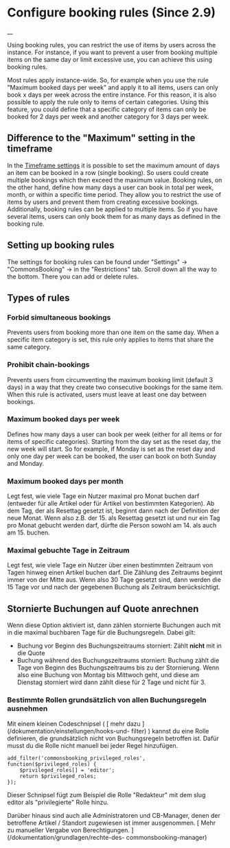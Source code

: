#  Configure booking rules (Since 2.9)

__

Using booking rules, you can restrict the use of items by users across the instance.
For instance, if you want to prevent a user from booking multiple items on the same day
or limit excessive use, you can achieve this using booking rules.

Most rules apply instance-wide. So, for example when you use the rule "Maximum booked days per week"
and apply it to all items, users can only book x days per week across the entire instance.
For this reason, it is also possible to apply the rule only to items of certain categories.
Using this feature, you could define that a specific category of items can only be booked for 2 days per week
and another category for 3 days per week.

## Difference to the "Maximum" setting in the timeframe
In the [Timeframe settings](/en/documentation/first-steps/booking-timeframes-manage) it is possible to set
the maximum amount of days an item can be booked in a row (single booking). So users could create multiple bookings which then exceed the maximum value.
Booking rules, on the other hand, define how many days a user can book in total per week, month, or within a specific time period.
They allow you to restrict the use of items by users and prevent them from creating excessive bookings.
Additionally, booking rules can be applied to multiple items. So if you have several items, users can only book them for as many days as defined in the booking rule.

## Setting up booking rules

The settings for booking rules can be found under "Settings" -> "CommonsBooking" ->
in the "Restrictions" tab. Scroll down all the way to the bottom. There you can add or delete rules.

##  Types of rules

###  Forbid simultaneous bookings

Prevents users from booking more than one item on the same day.
When a specific item category is set, this rule only applies to items that share the same category.

###  Prohibit chain-bookings

Prevents users from circumventing the maximum booking limit (default 3 days)
in a way that they create two consecutive bookings for the same item.
When this rule is activated, users must leave at least one day between bookings.

###  Maximum booked days per week

Defines how many days a user can book per week (either for all items or for items of specific categories).
Starting from the day set as the reset day, the new week will start.
So for example, if Monday is set as the reset day and only one day per week
can be booked, the user can book on both Sunday and Monday.

###  Maximum booked days per month

Legt fest, wie viele Tage ein Nutzer maximal pro Monat buchen darf (entweder
für alle Artikel oder für Artikel von bestimmten Kategorien). Ab dem Tag, der
als Resettag gesetzt ist, beginnt dann nach der Definition der neue Monat.
Wenn also z.B. der 15. als Resettag gesetzt ist und nur ein Tag pro Monat
gebucht werden darf, dürfte die Person sowohl am 14. als auch am 15. buchen.

###  Maximal gebuchte Tage in Zeitraum

Legt fest, wie viele Tage ein Nutzer über einen bestimmten Zeitraum von Tagen
hinweg einen Artikel buchen darf. Die Zählung des Zeitraums beginnt immer von
der Mitte aus. Wenn also 30 Tage gesetzt sind, dann werden die 15 Tage vor und
nach der gegebenen Buchung als Zeitraum berücksichtigt.

##  Stornierte Buchungen auf Quote anrechnen

Wenn diese Option aktiviert ist, dann zählen stornierte Buchungen auch mit in
die maximal buchbaren Tage für die Buchungsregeln. Dabei gilt:

  * Buchung vor Beginn des Buchungszeitraums storniert: Zählt **nicht** mit in die Quote
  * Buchung während des Buchungszeitraums storniert: Buchung zählt die Tage von Beginn des Buchungszeitraums bis zu der Stornierung. Wenn also eine Buchung von Montag bis Mittwoch geht, und diese am Dienstag storniert wird dann zählt diese für 2 Tage und nicht für 3.

###  Bestimmte Rollen grundsätzlich von allen Buchungsregeln ausnehmen

Mit einem kleinen Codeschnipsel ( [ mehr dazu ](/dokumentation/einstellungen/hooks-und-
filter) ) kannst du eine Rolle definieren, die grundsätzlich nicht von
Buchungsregeln betroffen ist. Dafür musst du die Rolle nicht manuell bei jeder
Regel hinzufügen.



    add_filter('commonsbooking_privileged_roles', function($privileged_roles) {
        $privileged_roles[] = 'editor';
        return $privileged_roles;
    });

Dieser Schnipsel fügt zum Beispiel die Rolle "Redakteur" mit dem slug editor
als "privilegierte" Rolle hinzu.

Darüber hinaus sind auch alle Administratoren und CB-Manager, denen der
betroffene Artikel / Standort zugewiesen ist immer ausgenommen. [ Mehr zu
manueller Vergabe von Berechtigungen. ](/dokumentation/grundlagen/rechte-des-
commonsbooking-manager)

